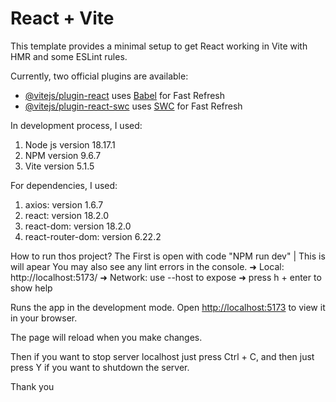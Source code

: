 # React + Vite

This template provides a minimal setup to get React working in Vite with HMR and some ESLint rules.

Currently, two official plugins are available:

- [@vitejs/plugin-react](https://github.com/vitejs/vite-plugin-react/blob/main/packages/plugin-react/README.md) uses [Babel](https://babeljs.io/) for Fast Refresh
- [@vitejs/plugin-react-swc](https://github.com/vitejs/vite-plugin-react-swc) uses [SWC](https://swc.rs/) for Fast Refresh


In development process, I used:
1. Node js version 18.17.1
2. NPM version 9.6.7
3. Vite version 5.1.5
   
For dependencies, I used:
1. axios: version 1.6.7
2. react: version 18.2.0
3. react-dom: version 18.2.0
4. react-router-dom: version 6.22.2

How to run thos project?
The First is open with code "NPM run dev"
|
This is will apear
You may also see any lint errors in the console.
  ➜  Local:   http://localhost:5173/
  ➜  Network: use --host to expose
  ➜  press h + enter to show help

  
Runs the app in the development mode.
Open [http://localhost:5173](http://localhost:5173) to view it in your browser.

The page will reload when you make changes.


Then if you want to stop server localhost just press Ctrl + C, and then just press Y if you want to shutdown the server.

Thank you



   
